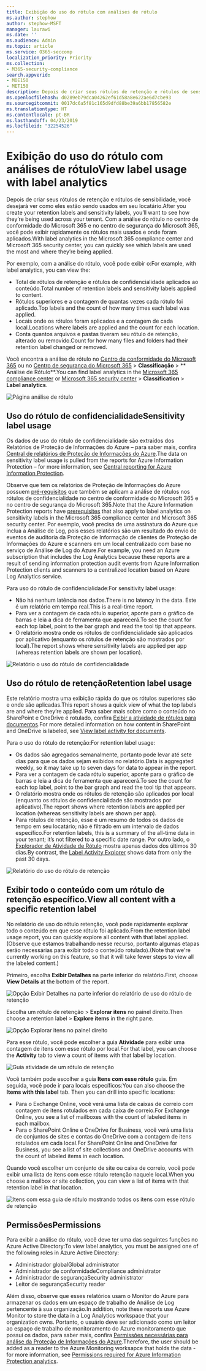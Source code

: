 ```yaml
---
title: Exibição do uso do rótulo com análises de rótulo
ms.author: stephow
author: stephow-MSFT
manager: laurawi
ms.date: ''
ms.audience: Admin
ms.topic: article
ms.service: O365-seccomp
localization_priority: Priority
ms.collection:
- M365-security-compliance
search.appverid:
- MOE150
- MET150
description: Depois de criar seus rótulos de retenção e rótulos de sensibilidade, você desejará ver como eles estão sendo usados em seu locatário. Com a análise do rótulo no centro de conformidade do Microsoft 365 e no centro de segurança do Microsoft 365, você pode exibir rapidamente os rótulos mais usados e onde foram aplicados.
ms.openlocfilehash: d0289eb79dca04262ef61d58a8e622ae6d7cbe93
ms.sourcegitcommit: 0017dc6a5f81c165d9dfd88be39a6bb17856582e
ms.translationtype: HT
ms.contentlocale: pt-BR
ms.lasthandoff: 04/23/2019
ms.locfileid: "32254526"
---
```

# <a name="view-label-usage-with-label-analytics"></a><span data-ttu-id="e53df-104">Exibição do uso do rótulo com análises de rótulo</span><span class="sxs-lookup"><span data-stu-id="e53df-104">View label usage with label analytics</span></span>

<span data-ttu-id="e53df-105">Depois de criar seus rótulos de retenção e rótulos de sensibilidade, você desejará ver como eles estão sendo usados em seu locatário.</span><span class="sxs-lookup"><span data-stu-id="e53df-105">After you create your retention labels and sensitivity labels, you’ll want to see how they’re being used across your tenant.</span></span> <span data-ttu-id="e53df-106">Com a análise do rótulo no centro de conformidade do Microsoft 365 e no centro de segurança do Microsoft 365, você pode exibir rapidamente os rótulos mais usados e onde foram aplicados.</span><span class="sxs-lookup"><span data-stu-id="e53df-106">With label analytics in the Microsoft 365 compliance center and Microsoft 365 security center, you can quickly see which labels are used the most and where they’re being applied.</span></span>

<span data-ttu-id="e53df-107">Por exemplo, com a análise do rótulo, você pode exibir o:</span><span class="sxs-lookup"><span data-stu-id="e53df-107">For example, with label analytics, you can view the:</span></span>

- <span data-ttu-id="e53df-108">Total de rótulos de retenção e rótulos de confidencialidade aplicados ao conteúdo.</span><span class="sxs-lookup"><span data-stu-id="e53df-108">Total number of retention labels and sensitivity labels applied to content.</span></span>
- <span data-ttu-id="e53df-109">Rótulos superiores e a contagem de quantas vezes cada rótulo foi aplicado.</span><span class="sxs-lookup"><span data-stu-id="e53df-109">Top labels and the count of how many times each label was applied.</span></span>
- <span data-ttu-id="e53df-110">Locais onde os rótulos foram aplicados e a contagem de cada local.</span><span class="sxs-lookup"><span data-stu-id="e53df-110">Locations where labels are applied and the count for each location.</span></span>
- <span data-ttu-id="e53df-111">Conta quantos arquivos e pastas tiveram seu rótulo de retenção, alterado ou removido.</span><span class="sxs-lookup"><span data-stu-id="e53df-111">Count for how many files and folders had their retention label changed or removed.</span></span>

<span data-ttu-id="e53df-112">Você encontra a análise de rótulo no [Centro de conformidade do Microsoft 365](https://compliance.microsoft.com/labelanalytics) ou no [Centro de segurança do Microsoft 365](https://security.microsoft.com/labelanalytics) > **Classificação**  >  \*\* Análise de Rótulo\*\*.</span><span class="sxs-lookup"><span data-stu-id="e53df-112">You can find label analytics in the [Microsoft 365 compliance center](https://compliance.microsoft.com/labelanalytics) or [Microsoft 365 security center](https://security.microsoft.com/labelanalytics) > **Classification** > **Label analytics**.</span></span>

![Página análise de rótulo](media/label-analytics-page.png)

## <a name="sensitivity-label-usage"></a><span data-ttu-id="e53df-114">Uso do rótulo de confidencialidade</span><span class="sxs-lookup"><span data-stu-id="e53df-114">Sensitivity label usage</span></span>

<span data-ttu-id="e53df-115">Os dados de uso do rótulo de confidencialidade são extraídos dos Relatórios de Proteção de Informações do Azure – para saber mais, confira [Central de relatórios de Proteção de Informações do Azure](https://docs.microsoft.com/pt-BR/azure/information-protection/reports-aip).</span><span class="sxs-lookup"><span data-stu-id="e53df-115">The data on sensitivity label usage is pulled from the reports for Azure Information Protection – for more information, see [Central reporting for Azure Information Protection](https://docs.microsoft.com/pt-BR/azure/information-protection/reports-aip).</span></span>

<span data-ttu-id="e53df-116">Observe que tem os relatórios de Proteção de Informações do Azure possuem [pré-requisitos](https://docs.microsoft.com/pt-BR/azure/information-protection/reports-aip#prerequisites-for-azure-information-protection-analytics) que também se aplicam a análise de rótulos nos rótulos de confidencialidade no centro de conformidade do Microsoft 365 e no centro de segurança do Microsoft 365.</span><span class="sxs-lookup"><span data-stu-id="e53df-116">Note that the Azure Information Protection reports have [prerequisites](https://docs.microsoft.com/pt-BR/azure/information-protection/reports-aip#prerequisites-for-azure-information-protection-analytics) that also apply to label analytics on sensitivity labels in the Microsoft 365 compliance center and Microsoft 365 security center.</span></span> <span data-ttu-id="e53df-117">Por exemplo, você precisa de uma assinatura do Azure que inclua a Análise de Log, pois esses relatórios são um resultado do envio de eventos de auditoria da Proteção de Informação de clientes de Proteção de Informações do Azure e scanners em um local centralizado com base no serviço de Análise de Log do Azure.</span><span class="sxs-lookup"><span data-stu-id="e53df-117">For example, you need an Azure subscription that includes the Log Analytics because these reports are a result of sending information protection audit events from Azure Information Protection clients and scanners to a centralized location based on Azure Log Analytics service.</span></span>

<span data-ttu-id="e53df-118">Para uso do rótulo de confidencialidade:</span><span class="sxs-lookup"><span data-stu-id="e53df-118">For sensitivity label usage:</span></span>

- <span data-ttu-id="e53df-119">Não há nenhum latência nos dados.</span><span class="sxs-lookup"><span data-stu-id="e53df-119">There is no latency in the data.</span></span> <span data-ttu-id="e53df-120">Este é um relatório em tempo real.</span><span class="sxs-lookup"><span data-stu-id="e53df-120">This is a real-time report.</span></span>
- <span data-ttu-id="e53df-121">Para ver a contagem de cada rótulo superior, aponte para o gráfico de barras e leia a dica de ferramenta que aparecerá.</span><span class="sxs-lookup"><span data-stu-id="e53df-121">To see the count for each top label, point to the bar graph and read the tool tip that appears.</span></span>
- <span data-ttu-id="e53df-122">O relatório mostra onde os rótulos de confidencialidade são aplicados por aplicativo (enquanto os rótulos de retenção são mostrados por local).</span><span class="sxs-lookup"><span data-stu-id="e53df-122">The report shows where sensitivity labels are applied per app (whereas retention labels are shown per location).</span></span>

![Relatório o uso do rótulo de confidencialidade](media/sensitivity-label-usage-report.png)

## <a name="retention-label-usage"></a><span data-ttu-id="e53df-124">Uso do rótulo de retenção</span><span class="sxs-lookup"><span data-stu-id="e53df-124">Retention label usage</span></span>

<span data-ttu-id="e53df-125">Este relatório mostra uma exibição rápida do que os rótulos superiores são e onde são aplicadas.</span><span class="sxs-lookup"><span data-stu-id="e53df-125">This report shows a quick view of what the top labels are and where they’re applied.</span></span> <span data-ttu-id="e53df-126">Para saber mais sobre como o conteúdo no SharePoint e OneDrive é rotulado, confira [Exibir a atividade de rótulos para documentos](view-label-activity-for-documents.md).</span><span class="sxs-lookup"><span data-stu-id="e53df-126">For more detailed information on how content in SharePoint and OneDrive is labeled, see [View label activity for documents](view-label-activity-for-documents.md).</span></span>

<span data-ttu-id="e53df-127">Para o uso do rótulo de retenção:</span><span class="sxs-lookup"><span data-stu-id="e53df-127">For retention label usage:</span></span>

- <span data-ttu-id="e53df-128">Os dados são agregados semanalmente, portanto pode levar até sete dias para que os dados sejam exibidos no relatório.</span><span class="sxs-lookup"><span data-stu-id="e53df-128">Data is aggregated weekly, so it may take up to seven days for data to appear in the report.</span></span>
- <span data-ttu-id="e53df-129">Para ver a contagem de cada rótulo superior, aponte para o gráfico de barras e leia a dica de ferramenta que aparecerá.</span><span class="sxs-lookup"><span data-stu-id="e53df-129">To see the count for each top label, point to the bar graph and read the tool tip that appears.</span></span>
- <span data-ttu-id="e53df-130">O relatório mostra onde os rótulos de retenção são aplicados por local (enquanto os rótulos de confidencialidade são mostrados por aplicativo).</span><span class="sxs-lookup"><span data-stu-id="e53df-130">The report shows where retention labels are applied per location (whereas sensitivity labels are shown per app).</span></span>
- <span data-ttu-id="e53df-131">Para rótulos de retenção, esse é um resumo de todos os dados de tempo em seu locatário; não é filtrado em um intervalo de dados específico.</span><span class="sxs-lookup"><span data-stu-id="e53df-131">For retention labels, this is a summary of the all-time data in your tenant; it’s not filtered to a specific date range.</span></span> <span data-ttu-id="e53df-132">Por outro lado, o [Explorador de Atividade de Rótulo](view-label-activity-for-documents.md) mostra apenas dados dos últimos 30 dias.</span><span class="sxs-lookup"><span data-stu-id="e53df-132">By contrast, the [Label Activity Explorer](view-label-activity-for-documents.md) shows data from only the past 30 days.</span></span>

![Relatório do uso do rótulo de retenção](media/retention-label-usage-report.png)

## <a name="view-all-content-with-a-specific-retention-label"></a><span data-ttu-id="e53df-134">Exibir todo o conteúdo com um rótulo de retenção específico.</span><span class="sxs-lookup"><span data-stu-id="e53df-134">View all content with a specific retention label</span></span>

<span data-ttu-id="e53df-135">No relatório de uso do rótulo retenção, você pode rapidamente explorar todo o conteúdo em que esse rótulo foi aplicado.</span><span class="sxs-lookup"><span data-stu-id="e53df-135">From the retention label usage report, you can quickly explore all content with that label applied.</span></span> <span data-ttu-id="e53df-136">(Observe que estamos trabalhando nesse recurso, portanto algumas etapas serão necessárias para exibir todo o conteúdo rotulado).</span><span class="sxs-lookup"><span data-stu-id="e53df-136">(Note that we're currently working on this feature, so that it will take fewer steps to view all the labeled content.)</span></span>

<span data-ttu-id="e53df-137">Primeiro, escolha **Exibir Detalhes** na parte inferior do relatório.</span><span class="sxs-lookup"><span data-stu-id="e53df-137">First, choose **View Details** at the bottom of the report.</span></span>

![Opção Exibir Detalhes na parte inferior do relatório de uso do rótulo de retenção](media/retention-label-usage-view-details.png)

<span data-ttu-id="e53df-139">Escolha um rótulo de retenção > **Explorar itens** no painel direito.</span><span class="sxs-lookup"><span data-stu-id="e53df-139">Then choose a retention label > **Explore items** in the right pane.</span></span>

![Opção Explorar itens no painel direito](media/retention-label-usage-explore-items.png)

<span data-ttu-id="e53df-141">Para esse rótulo, você pode escolher a guia **Atividade** para exibir uma contagem de itens com esse rótulo por local.</span><span class="sxs-lookup"><span data-stu-id="e53df-141">For that label, you can choose the **Activity** tab to view a count of items with that label by location.</span></span>

![Guia atividade de um rótulo de retenção](media/retention-label-usage-activity-tab.png)

<span data-ttu-id="e53df-143">Você também pode escolher a guia **Itens com esse rótulo** guia. Em seguida, você pode ir para locais específicos:</span><span class="sxs-lookup"><span data-stu-id="e53df-143">You can also choose the **Items with this label** tab. Then you can drill into specific locations:</span></span>

- <span data-ttu-id="e53df-144">Para o Exchange Online, você verá uma lista de caixas de correio com contagem de itens rotulados em cada caixa de correio.</span><span class="sxs-lookup"><span data-stu-id="e53df-144">For Exchange Online, you see a list of mailboxes with the count of labeled items in each mailbox.</span></span>
- <span data-ttu-id="e53df-145">Para o SharePoint Online e OneDrive for Business, você verá uma lista de conjuntos de sites e contas do OneDrive com a contagem de itens rotulados em cada local.</span><span class="sxs-lookup"><span data-stu-id="e53df-145">For SharePoint Online and OneDrive for Business, you see a list of site collections and OneDrive accounts with the count of labeled items in each location.</span></span>

<span data-ttu-id="e53df-146">Quando você escolher um conjunto de site ou caixa de correio, você pode exibir uma lista de itens com esse rótulo retenção naquele local.</span><span class="sxs-lookup"><span data-stu-id="e53df-146">When you choose a mailbox or site collection, you can view a list of items with that retention label in that location.</span></span>

![Itens com essa guia de rótulo mostrando todos os itens com esse rótulo de retenção](media/retention-label-usage-content-explorer.png)

## <a name="permissions"></a><span data-ttu-id="e53df-148">Permissões</span><span class="sxs-lookup"><span data-stu-id="e53df-148">Permissions</span></span>

<span data-ttu-id="e53df-149">Para exibir a análise do rótulo, você deve ter uma das seguintes funções no Azure Active Directory:</span><span class="sxs-lookup"><span data-stu-id="e53df-149">To view label analytics, you must be assigned one of the following roles in Azure Active Directory:</span></span>

- <span data-ttu-id="e53df-150">Administrador global</span><span class="sxs-lookup"><span data-stu-id="e53df-150">Global administrator</span></span>
- <span data-ttu-id="e53df-151">Administrador de conformidade</span><span class="sxs-lookup"><span data-stu-id="e53df-151">Compliance administrator</span></span>
- <span data-ttu-id="e53df-152">Administrador de segurança</span><span class="sxs-lookup"><span data-stu-id="e53df-152">Security administrator</span></span>
- <span data-ttu-id="e53df-153">Leitor de segurança</span><span class="sxs-lookup"><span data-stu-id="e53df-153">Security reader</span></span>

<span data-ttu-id="e53df-154">Além disso, observe que esses relatórios usam o Monitor do Azure para armazenar os dados em um espaço de trabalho de Análise de Log pertencente à sua organização.</span><span class="sxs-lookup"><span data-stu-id="e53df-154">In addition, note these reports use Azure Monitor to store the data in a Log Analytics workspace that your organization owns.</span></span> <span data-ttu-id="e53df-155">Portanto, o usuário deve ser adicionado como um leitor ao espaço de trabalho de monitoramento do Azure monitoramento que possui os dados, para saber mais, confira [Permissões necessárias para análise da Proteção de Informações do Azure](https://docs.microsoft.com/pt-BR/azure/information-protection/reports-aip#permissions-required-for-azure-information-protection-analytics).</span><span class="sxs-lookup"><span data-stu-id="e53df-155">Therefore, the user should be added as a reader to the Azure Monitoring worksapce that holds the data - for more information, see [Permissions required for Azure Information Protection analytics](https://docs.microsoft.com/pt-BR/azure/information-protection/reports-aip#permissions-required-for-azure-information-protection-analytics).</span></span>

